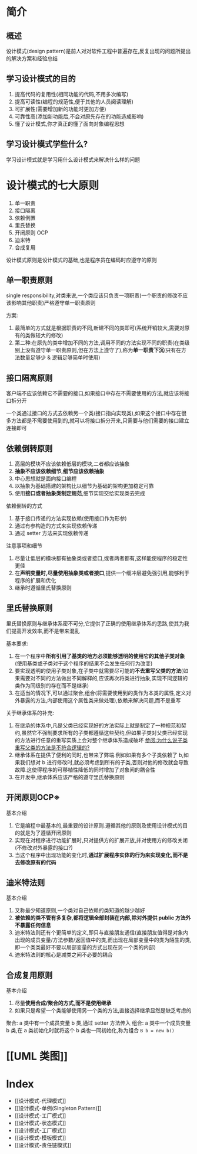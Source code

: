 # 简介
## 概述
设计模式(design pattern)是前人对对软件工程中普遍存在,反复出现的问题所提出的解决方案和经验总结

## 学习设计模式的目的
1. 提高代码的复用性(相同功能的代码,不用多次编写)
2. 提高可读性(编程的规范性,便于其他的人员阅读理解)
3. 可扩展性(需要增加新的功能时更加方便)
4. 可靠性高(添加新功能后,不会对原先存在的功能造成影响)
5. 懂了设计模式,你才真正的懂了面向对象编程思想
## 学习设计模式学些什么?
学习设计模式就是学习用什么设计模式来解决什么样的问题
# 设计模式的七大原则
1. 单一职责
2. 接口隔离
3. 依赖倒置
4. 里氏替换
5. 开闭原则 OCP
6. 迪米特
7. 合成复用

设计模式原则是设计模式的基础,也是程序员在编码时应遵守的原则

## 单一职责原则
single responsibility,对类来说,一个类应该只负责一项职责(一个职责的修改不应该影响其他职责)严格遵守单一职责原则

方案:
1. 最简单的方式就是根据职责的不同,新建不同的类即可(系统开销较大,需要对原有的类做较大的修改)
2. 第二种:在原先的类中增加不同的方法,调用不同的方法实现不同的职责(在类级别上没有遵守单一职责原则,但在方法上遵守了),称为**单一职责下沉**(只有在方法数量足够少 & 逻辑足够简单时使用)

## 接口隔离原则
客户端不应该依赖它不需要的接口,如果接口中存在不需要使用的方法,就应该将接口拆分开

一个类通过接口的方式去依赖另一个类(接口指向实现类),如果这个接口中存在很多方法都是不需要使用到的,就可以将接口拆分开来,只需要与他们需要的接口建立连接即可

## 依赖倒转原则
1. 高层的模块不应该依赖低层的模块,二者都应该抽象
2. **抽象不应该依赖细节,细节应该依赖抽象**
3. 中心思想就是面向接口编程
4. 以抽象为基础搭建的架构比以细节为基础的架构更加稳定可靠
5. 使用**接口或者抽象类制定规范**,细节实现交给实现类去完成

依赖倒转的方式
1. 基于接口传递的方法实现依赖(使用接口作为形参)
2. 通过有参构造的方式来实现依赖传递
3. 通过 setter 方法来实现依赖传递

注意事项和细节
1. 尽量让低层的模块都有抽象类或者接口,或者两者都有,这样能使程序的稳定性更佳
2. 在**声明变量时,尽量使用抽象类或者接口**,提供一个缓冲层避免强引用,能够利于程序的扩展和优化
3. 继承时遵循里氏替换原则

## 里氏替换原则
里氏替换原则与继承体系密不可分,它提供了正确的使用继承体系的思路,使其为我们提高开发效率,而不是带来混乱

基本要求:
1. 在一个程序中**所有引用了基类的地方必须能够透明的使用它的其他子类对象**(使用基类或子类对于这个程序的结果不会发生任何行为改变)
2. 要实现透明的使用子类对象,在子类中就需要尽可能的**不去重写父类的方法**(如果需要对不同的方法做出不同解释的,应该再次将类进行抽象,实现不同逻辑的类作为同级别的存在而不是继承)
3. 在适当的情况下,可以通过聚合,组合(将需要使用到的类作为本类的属性,定义对外暴露的方法,内部使用这个属性类来做处理),依赖来解决问题,而不是重写

关于继承体系的补充:
1. 在继承的体系中,凡是父类已经实现好的方法实际上就是制定了一种规范和契约,虽然它不强制要求所有的子类都遵循这些契约,但如果子类对父类已经实现的方法进行任意的重写实质上会对整个继承体系造成破坏 [参阅:为什么说子类重写父类的方法是不符合逻辑的?](https://cubox.pro/my/highlight?id=ff80808184acf0460184b9995404592c)
2. 继承体系在提供了便利的同时,也带来了弊端.例如如果有多个子类依赖了 b,如果我们想对 b 进行修改时,就必须考虑到所有的子类,否则对他的修改就会导致故障.这使得程序的可移植性降低的同时增加了对象间的耦合性
3. 在开发中,继承体系应该严格的遵守里氏替换原则

## 开闭原则OCP※
基本介绍
1. 它是编程中最基本的,最重要的设计原则.遵循其他的原则及使用设计模式的目的就是为了遵循开闭原则
2. 实现在对程序进行功能扩展时,只对提供方的扩展开放,并对使用方的修改关闭(不修改对外暴露的接口?)
3. 当这个程序中出现功能的变化时,**通过扩展程序实体的行为来实现变化,而不是去修改原有的代码**

## 迪米特法则
基本介绍
1. 又称最少知道原则,一个类对自己依赖的类知道的越少越好
2. **被依赖的类不管有多复杂,都将逻辑全部封装在内部,除对外提供 public 方法外不暴露任何信息**
3. 迪米特法则还有个更简单的定义,即只与直接朋友通信(直接朋友值得是对象内出现的成员变量/方法参数/返回值中的类,而出现在局部变量中的类为陌生的类,即一个类类最好不要以局部变量的方式出现在另一个类的内部)
4. 迪米特法则的核心是减类之间不必要的耦合

## 合成复用原则
基本介绍
1. 尽量**使用合成/聚合的方式,而不是使用继承**
2. 如果只是希望一个类能够使用另一个类的方法,直接选择继承显然是缺乏考虑的

聚合: a 类中有一个成员变量 b 类,通过 setter 方法传入
组合: a 类中一个成员变量 b 类,在 a 类初始化时就将这个 b 类也一同初始化,称为组合 `B b = new b()`

# [[UML 类图]]


# Index
- [[设计模式-代理模式]]
- [[设计模式-单例(Singleton Pattern)]]
- [[设计模式-工厂模式]]
- [[设计模式-状态模式]]
- [[设计模式-工厂模式]]
- [[设计模式-模板模式]]
- [[设计模式-责任链模式]]